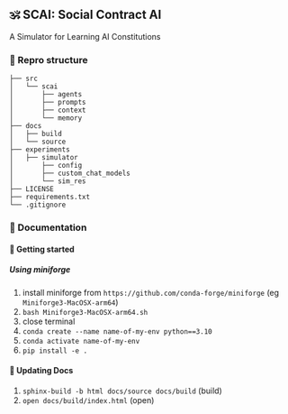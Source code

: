 ##  🕉️ SCAI: Social Contract AI

A Simulator for Learning AI Constitutions
<!-- 
### 🧐 What is this?


#### 🔀 Background



#### Our Proposal: A (Decentralized) Simulator for Learning AI Constitutions with Verbal Reinforcement -->


### 📂 Repro structure

```
├── src                  
│   └── scai      
│       ├── agents
│       ├── prompts
│       ├── context
│       └── memory
├── docs                
│   ├── build            
│   └── source           
├── experiments    
│   ├── simulator
│       ├── config  
│       ├── custom_chat_models
│       └── sim_res
├── LICENSE              
├── requirements.txt      
└── .gitignore           
```


### 📖 Documentation
<a name="documentation"></a>

#### 🚀 Getting started 
##### Using miniforge
1. install miniforge from `https://github.com/conda-forge/miniforge` (eg `Miniforge3-MacOSX-arm64`)
2. `bash Miniforge3-MacOSX-arm64.sh`
3. close terminal
4. `conda create --name name-of-my-env python==3.10`
5. `conda activate name-of-my-env`
6. `pip install -e .` 

<!-- ##### Using poetry (will update this later)
1. `curl -sSL https://install.python-poetry.org | python -`
2. `export PATH="/Users/YOUR_NAM/.local/bin:$PATH`
3. `poetry install` -->

#### 📖 Updating Docs
1. `sphinx-build -b html docs/source docs/build` (build)
2. `open docs/build/index.html` (open)